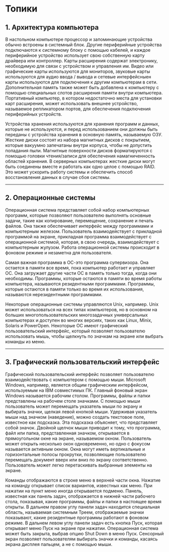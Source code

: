 # Топики

## 1. Архитектура компьютера

В настольном компьютере процессор и запоминающие устройства обычно встроены в системный блок. Другие периферийные устройства подключаются к системному блоку с помощью кабелей, и каждое периферийное устройство использует свою собственную карту драйвера или контроллер. Карты расширения содержат электронику, необходимую для связи с устройством и управления им. Видео или графические карты используются для мониторов, звуковые карты используются для аудио ввода / вывода и сетевые интерфейсныен карты используются для подключения к другим компьютерам в сети. Дополнительная память также может быть добавлена к компьютеру с помощью специальных слотов расширения памяти внутри компьютера. Портативный компьютер, в котором недостаточно места для установки карт расширения, может использовать внешнее устройство, называемое репликатором портов, для обеспечения подключения периферийных устройств.

Устройства хранения используются для хранения программ и данных, которые не используются, и перед использованием они должны быть переданы с устройства хранения в основную память, называемую ОЗУ. Жесткие диски состоят из набора магнитных дисков с покрытием, которые вакуумно запечатаны внутри корпуса, чтобы не допустить попадания пыли. Магнитные поверхности дисков форматируются с помощью головки чтения/записи для обеспечения намагниченность областей хранения. В серверных компьютерах жесткие диски могут быть соединены вместе и работать как одно целое с помощью RAID. Это может ускорить работу системы и обеспечить способ восстановления данных в случае сбоя системы.

---

## 2. Операционные системы

Операционная система представляет собой набор компьютерных программ, которые позволяют пользователю выполнять основные задачи, такие как копирование, перемещение, сохранение и печать файлов. Она также обеспечивает интерфейс между программами и компьютерным железом. Пользователь взаимодействует с прикладной программой на экране, прикладная программа взаимодействует с операционной системой, которая, в свою очередь, взаимодействует с компьютерным жулузом. Работа операционной системы происходит в фоновом режиме и незаметна для пользователя.

Самая важная программа в ОС-это программа супервизора. Она остается в памяти все время, пока компьютер работает и управляет ОС. Она загружает другие части ОС в память только тогда, когда они необходимы. Программы, которые остаются в памяти во время работы компьютера, называются резидентными программами. Программы, которые остаются в памяти только во время их использования, называются нерезидентными программами.

Некоторые операционные системы управляются Unix, например. Unix может использоваться на всех типах компьютеров, но в основном на больших многопользовательских многозадачных универсальных компьютерах и доступен во многих версиях, таких как Linux, Minix, Solaris и PowerOpen. Некоторые ОС имеют графический пользовательский интерфейс, который позволяет пользователю использовать мышь, чтобы щелкнуть по значкам на экране или выбрать команды из меню.

---

## 3. Графический пользовательский интерфейс

Графический пользовательский интерфейс позволяет пользователю взаимодействовать с компьютером с помощью мыши. Microsoft Windows, например, является общим графическим интерфейсом, используемым на IBM совместимых ПК. Главный фоновый экран Windows называется рабочим столом. Программы, файлы и папки представлены на рабочем столе значками. С помощью мыши пользователь может перемещать указатель мыши по экрану и выбирать значки, щелкая левой кнопкой мыши. Удерживая указатель мыши над значком (наведение), можно создать текстовое поле, известное как подсказка. Эта подсказка объясняет, что представляет собой значок. Двойной щелчок мыши приводит к тому, что программа, файл или папка, представленная значком, открывается в прямоугольном окне на экране, называемом окном. Пользователь может открыть несколько окон одновременно, но одно с фокусом называется активным окном. Окна могут иметь вертикальные и горизонтальные полосы прокрутки, позволяющие пользователю перемещать документ вверх или вниз по экрану соответственно. Пользователь может легко перетаскивать выбранные элементы на экране.

Команды отображаются в строке меню в верхней части окна. Нажатие на команду открывает список вариантов, известных как меню. При нажатии на пункт меню иногда открывается подменю. Панель, известная как панель задач, отображается в нижней части рабочего стола, показывая, какие программы, файлы и папки в настоящее время открыты. В дальнем правом углу панели задач находится специальная область, называемая системным Треем, отображаемые значки показывают, какие резидентные программы работают в фоновом режиме. В дальнем левом углу панели задач есть кнопка Пуск, которая открывает меню Пуск на экране при нажатии. Операционная система может быть закрыта, выбрав опцию Shut Down в меню Пуск. Сенсорный экран позволяет пользователям выбирать значки и команды, касаясь экрана дисплея пальцем, а не с помощью мыши.
